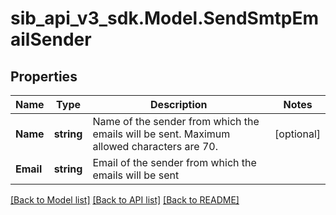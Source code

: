 # sib_api_v3_sdk.Model.SendSmtpEmailSender
## Properties

Name | Type | Description | Notes
------------ | ------------- | ------------- | -------------
**Name** | **string** | Name of the sender from which the emails will be sent. Maximum allowed characters are 70. | [optional] 
**Email** | **string** | Email of the sender from which the emails will be sent | 

[[Back to Model list]](../README.md#documentation-for-models) [[Back to API list]](../README.md#documentation-for-api-endpoints) [[Back to README]](../README.md)

